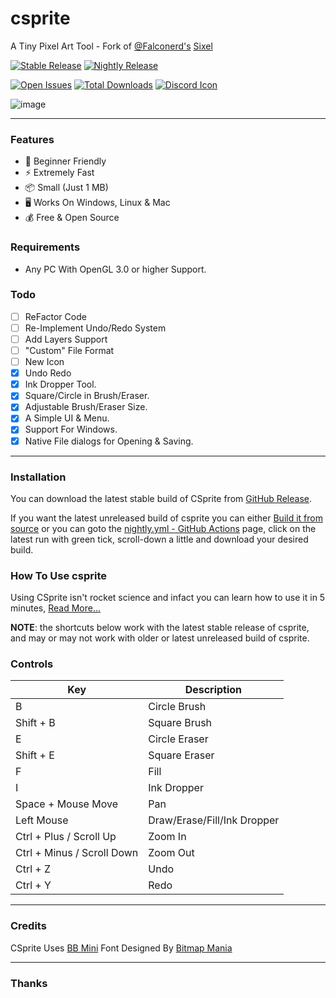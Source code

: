 # csprite
A Tiny Pixel Art Tool - Fork of [@Falconerd's](https://github.com/falconerd) [Sixel](https://github.com/falconerd/sixel)

[![Stable Release](https://github.com/pegvin/csprite/actions/workflows/stable.yml/badge.svg)](https://github.com/pegvin/csprite/releases)
[![Nightly Release](https://github.com/pegvin/csprite/actions/workflows/nightly.yml/badge.svg)](https://github.com/pegvin/csprite/actions/workflows/nightly.yml)

[![Open Issues](https://img.shields.io/github/issues/pegvin/csprite)](https://github.com/pegvin/csprite/issues)
[![Total Downloads](https://img.shields.io/github/downloads/pegvin/csprite/total)](https://github.com/pegvin/csprite/releases)
[![Discord Icon](https://discordapp.com/api/guilds/998971119623209090/embed.png)](https://discord.gg/FFbRAVj5Mt)

![image](https://user-images.githubusercontent.com/75035219/170718904-9e3c0b00-4a1c-4d48-8876-5dd43d5f4d7b.png)

---
### Features
- :beginner: Beginner Friendly
- :zap: Extremely Fast
- :package: Small (Just 1 MB)
- :desktop_computer: Works On Windows, Linux & Mac
- :moneybag: Free & Open Source

### Requirements
- Any PC With OpenGL 3.0 or higher Support.

### Todo
- [ ] ReFactor Code
- [ ] Re-Implement Undo/Redo System
- [ ] Add Layers Support
- [ ] "Custom" File Format
- [ ] New Icon
- [x] Undo Redo
- [x] Ink Dropper Tool.
- [x] Square/Circle in Brush/Eraser.
- [x] Adjustable Brush/Eraser Size.
- [x] A Simple UI & Menu.
- [x] Support For Windows.
- [x] Native File dialogs for Opening & Saving.

---

### Installation
You can download the latest stable build of CSprite from [GitHub Release](https://github.com/pegvin/csprite/releases).

If you want the latest unreleased build of csprite you can either [Build it from source](https://github.com/pegvin/csprite/wiki/Building-From-Source) or you can goto the [nightly.yml - GitHub Actions](https://github.com/pegvin/csprite/actions/workflows/nightly.yml) page, click on the latest run with green tick, scroll-down a little and download your desired build.

### How To Use csprite
Using CSprite isn't rocket science and infact you can learn how to use it in 5 minutes, [Read More...](https://github.com/pegvin/CSprite/wiki)

**NOTE**: the shortcuts below work with the latest stable release of csprite, and may or may not work with older or latest unreleased build of csprite.

### Controls
| Key                          | Description                  |
|------------------------------|------------------------------|
| B                            | Circle Brush                 |
| Shift + B                    | Square Brush                 |
| E                            | Circle Eraser                |
| Shift + E                    | Square Eraser                |
| F                            | Fill                         |
| I                            | Ink Dropper                  |
| Space + Mouse Move           | Pan                          |
| Left Mouse                   | Draw/Erase/Fill/Ink Dropper  |
| Ctrl + Plus / Scroll Up      | Zoom In                      |
| Ctrl + Minus / Scroll Down   | Zoom Out                     |
| Ctrl + Z                     | Undo                         |
| Ctrl + Y                     | Redo                         |

---
### Credits

CSprite Uses [BB Mini](https://www.dafont.com/bm-mini.font) Font Designed By [Bitmap Mania](https://www.dafont.com/bitmapmania.d283)

---

### Thanks
